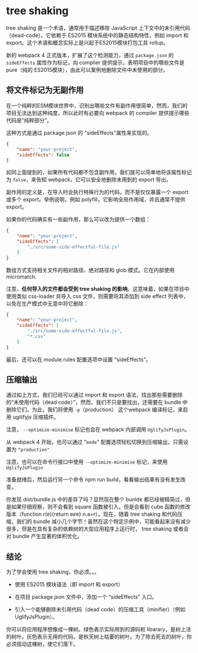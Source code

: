 # tree shaking

tree shaking 是一个术语，通常用于描述移除 JavaScript 上下文中的未引用代码（dead-code）。它依赖于 ES2015 模块系统中的静态结构特性，例如 import 和 export。这个术语和概念实际上是兴起于ES2015模块打包工具 rollup。

新的 webpack 4 正式版本，扩展了这个检测能力，通过 `package.json` 的 `sideEffects` 属性作为标记，向 complier 提供提示，表明项目中的哪些文件是 pure（纯的 ES2015模块），由此可以案例地删除文件中未使用的部分。



## 将文件标记为无副作用

在一个纯粹的ESM模块世界中，识别出哪些文件有副作用很简单，然而，我们的项目无法达到这种纯度，所以此时有必要向 webpack 的 compiler 提供提示哪些代码是“纯粹部分”。

这种方式是通过 package.json 的 "sideEffects"属性来实现的。

```json
{
	"name": "your-project",
	"sideEffects": false
}
```

如同上面提到的，如果所有代码都不包含副作用，我们就可以简单地将该属性标记为 `false`，来告知 webpack，它可以安全地删除未用到的 export 导出。

副作用的定义是，在导入时会执行特殊行为的代码，而不是仅仅暴露一个 export或多个 export。举例说明，例如 polyfill，它影响全局作用域，并且通常不提供 export。

如果你的代码确实有一些副作用，那么可以改为提供一个数组：

```json
{
	"name": "your-project",
	"sideEffects": [
        "./src/some-side-effectful-file.js"
    ]
}
```

数组方式支持相关文件的相对路径、绝对路径和 glob 模式。它在内部使用 micromatch.

注意，**任何导入的文件都会受到 tree shaking 的影响**。这意味着，如果在项目中使用类似 css-loader 并导入 css 文件，则需要将其添加到 side effect 列表中，以免在生产模式中无意中将它删除：

```json
{
	"name": "your-project",
    "sideEffects": [
        "./src/some-side-effectful-file.js",
        "*.css"
    ]
}
```

最后，还可以在 module.rules 配置选项中设置 “sideEffects”。



## 压缩输出

通过如上方式，我们已经可以通过 import 和 export 语法，找出那些需要删除的“未使用代码（dead code）”，然而，我们不只是要找出，还需要在 bundle 中删除它们。为此，我们将使用 `-p`（production） 这个webpack 编译标记，来启用 ugilifyjs 压缩插件。

注意， `--optimize-minimise` 标记也会在 webpack 内部调用 `UglifyJsPlugin`。

从 webpack 4 开始，也可以通过  "`mode`"  配置选项轻松切换到压缩输出，只需设置为 `"production"`

注意，也可以在命令行接口中使用 `--optimize-minimise` 标记，来使用 `UglifyJsPlugin`

准备就绪后，然后运行另一个命令 npm run build，看看输出结果有没有发生改变。

你发现 dist/bundle.js 中的差异了吗？显然现在整个 bunlde 都已经被精简过，但是如果仔细观察，则不会看到 square 函数被引入。但是会看到 cube 函数的修改版本（function r(e){return e*e*e} n.a=r）。现在，随着 tree shaking 和代码压缩，我们的 bundle 减小几个字节！虽然在这个特定示例中，可能看起来没有减少很多，但是在具有复杂的依赖树的大型应用程序上运行时， tree shaking 或者会对 bundle 产生显著的体积优化。



## 结论

为了学会使用 tree shaking，你必须。。。

- 使用 ES2015 模块语法（即 import 和 export）

- 在项目 package.json 文件中，添加一个 “sideEffects” 入口。

- 引入一个能够删除未引用代码（dead code）的压缩工具（minifier）（例如 UglifyJsPlugin）。

  

你可以将应用程序想像成一棵树。绿色表示实际用到的源码和 libarary，是树上活的树叶。灰色表示无用的代码，是秋天树上枯萎的树叶。为了除去死去的树叶，你必须摇动这棵树，使它们落下。

























